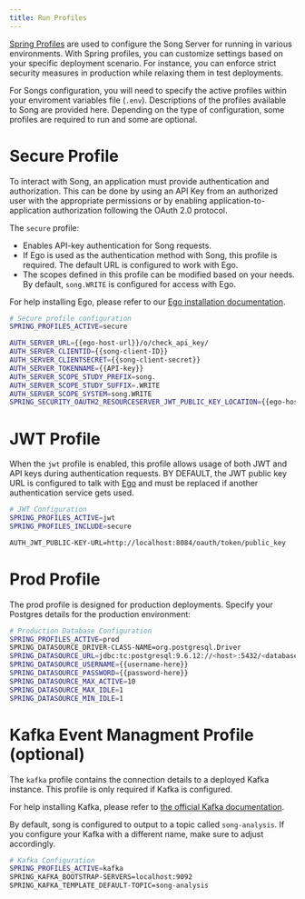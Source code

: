 ```yaml
---
title: Run Profiles
---
```


 <a href="https://docs.spring.io/spring-boot/docs/1.2.0.M1/reference/html/boot-features-profiles.html" target="_blank">Spring Profiles</a> are used to configure the Song Server for running in various environments. With Spring profiles, you can customize settings based on your specific deployment scenario. For instance, you can enforce strict security measures in production while relaxing them in test deployments.

For Songs configuration, you will need to specify the active profiles within your enviroment variables file (`.env`). Descriptions of the profiles available to Song are provided here. Depending on the type of configuration, some profiles are required to run and some are optional. 

# Secure Profile

To interact with Song, an application must provide authentication and authorization. This can be done by using an API Key from an authorized user with the appropriate permissions or by enabling application-to-application authorization following the OAuth 2.0 protocol.

The `secure` profile: 

- Enables API-key authentication for Song requests.
- If Ego is used as the authentication method with Song, this profile is required.  The default URL is configured to work with Ego.
- The scopes defined in this profile can be modified based on your needs. By default, `song.WRITE` is configured for access with Ego. 

For help installing Ego, please refer to our <a href="/documentation/ego" target="_blank">Ego installation documentation</a>.

``` bash
# Secure profile configuration
SPRING_PROFILES_ACTIVE=secure

AUTH_SERVER_URL={{ego-host-url}}/o/check_api_key/
AUTH_SERVER_CLIENTID={{song-client-ID}}
AUTH_SERVER_CLIENTSECRET={{song-client-secret}}
AUTH_SERVER_TOKENNAME={{API-key}}
AUTH_SERVER_SCOPE_STUDY_PREFIX=song.
AUTH_SERVER_SCOPE_STUDY_SUFFIX=.WRITE
AUTH_SERVER_SCOPE_SYSTEM=song.WRITE
SPRING_SECURITY_OAUTH2_RESOURCESERVER_JWT_PUBLIC_KEY_LOCATION={{ego-host-url}}/oauth/token/public_key
```

# JWT Profile

When the `jwt` profile is enabled, this profile allows usage of both JWT and API keys during authentication requests. BY DEFAULT, the JWT public key URL is configured to talk with [Ego](/documentation/ego) and must be replaced if another authentication service gets used.

```bash
# JWT Configuration
SPRING_PROFILES_ACTIVE=jwt
SPRING_PROFILES_INCLUDE=secure

AUTH_JWT_PUBLIC-KEY-URL=http://localhost:8084/oauth/token/public_key
```

# Prod Profile

The prod profile is designed for production deployments. Specify your Postgres details for the production environment:

```bash
# Production Database Configuration
SPRING_PROFILES_ACTIVE=prod
SPRING_DATASOURCE_DRIVER-CLASS-NAME=org.postgresql.Driver
SPRING_DATASOURCE_URL=jdbc:tc:postgresql:9.6.12://<host>:5432/<database_name>?stringtype=unspecified
SPRING_DATASOURCE_USERNAME={{username-here}}
SPRING_DATASOURCE_PASSWORD={{password-here}}
SPRING_DATASOURCE_MAX_ACTIVE=10
SPRING_DATASOURCE_MAX_IDLE=1
SPRING_DATASOURCE_MIN_IDLE=1
```

# Kafka Event Managment Profile (optional)

The `kafka` profile contains the connection details to a deployed Kafka instance. This profile is only required if Kafka is configured.

For help installing Kafka, please refer to <a href="https://kafka.apache.org/quickstart" target="_blank">the official Kafka documentation</a>.



By default, song is configured to output to a topic called `song-analysis`. If you configure your Kafka with a different name, make sure to adjust accordingly. 

```bash
# Kafka Configuration
SPRING_PROFILES_ACTIVE=kafka
SPRING_KAFKA_BOOTSTRAP-SERVERS=localhost:9092
SPRING_KAFKA_TEMPLATE_DEFAULT-TOPIC=song-analysis
```